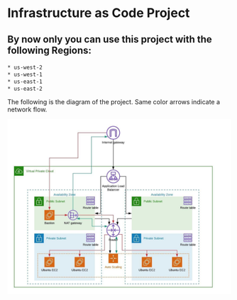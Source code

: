 # Infrastructure as Code Project

## By now only you can use this project with the following Regions:

    * us-west-2
    * us-west-1
    * us-east-1
    * us-east-2

The following is the diagram of the project.
Same color arrows indicate a network flow.


![Infrastructure diagram](/images/iac-diagram.jpeg)


